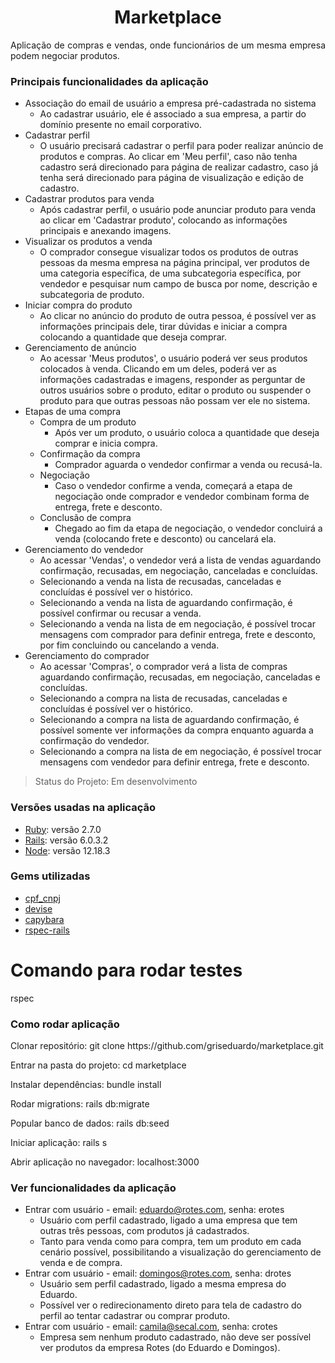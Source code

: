 <h1 align='center'> Marketplace </h1>
<p align='justify'> Aplicação de compras e vendas, onde funcionários de um mesma empresa podem negociar produtos. </p>

### Principais funcionalidades da aplicação

- Associação do email de usuário a empresa pré-cadastrada no sistema
  - Ao cadastrar usuário, ele é associado a sua empresa, a partir do domínio presente no email corporativo.
- Cadastrar perfil
  - O usuário precisará cadastrar o perfil para poder realizar anúncio de produtos e compras. Ao clicar em 'Meu perfil', caso não tenha cadastro será direcionado para página de realizar cadastro, caso já tenha será direcionado para página de visualização e edição de cadastro.
- Cadastrar produtos para venda
  - Após cadastrar perfil, o usuário pode anunciar produto para venda ao clicar em 'Cadastrar produto', colocando as informações principais e anexando imagens.
- Visualizar os produtos a venda
  - O comprador consegue visualizar todos os produtos de outras pessoas da mesma empresa na página principal, ver produtos de uma categoria específica, de uma subcategoria específica, por vendedor e pesquisar num campo de busca por nome, descrição e subcategoria de produto.
- Iniciar compra do produto
  - Ao clicar no anúncio do produto de outra pessoa, é possível ver as informações principais dele, tirar dúvidas e iniciar a compra colocando a quantidade que deseja comprar.  
- Gerenciamento de anúncio
  - Ao acessar 'Meus produtos', o usuário poderá ver seus produtos colocados à venda. Clicando em um deles, poderá ver as informações cadastradas e imagens, responder as perguntar de outros usuários sobre o produto, editar o produto ou suspender o produto para que outras pessoas não possam ver ele no sistema.
- Etapas de uma compra
  - Compra de um produto
    - Após ver um produto, o usuário coloca a quantidade que deseja comprar e inicia compra.
  - Confirmação da compra
    - Comprador aguarda o vendedor confirmar a venda ou recusá-la. 
  - Negociação
    - Caso o vendedor confirme a venda, começará a etapa de negociação onde comprador e vendedor combinam forma de entrega, frete e desconto.
  - Conclusão de compra
    - Chegado ao fim da etapa de negociação, o vendedor concluirá a venda (colocando frete e desconto) ou cancelará ela.
- Gerenciamento do vendedor
  - Ao acessar 'Vendas', o vendedor verá a lista de vendas aguardando confirmação, recusadas, em negociação, canceladas e concluídas.
  - Selecionando a venda na lista de recusadas, canceladas e concluídas é possível ver o histórico.
  - Selecionando a venda na lista de aguardando confirmação, é possível confirmar ou recusar a venda.
  - Selecionando a venda na lista de em negociação, é possível trocar mensagens com comprador para definir entrega, frete e desconto, por fim concluindo ou cancelando a venda.
- Gerenciamento do comprador
  - Ao acessar 'Compras', o comprador verá a lista de compras aguardando confirmação, recusadas, em negociação, canceladas e concluídas.
  - Selecionando a compra na lista de recusadas, canceladas e concluídas é possível ver o histórico.
  - Selecionando a compra na lista de aguardando confirmação, é possível somente ver informações da compra enquanto aguarda a confirmação do vendedor.
  - Selecionando a compra na lista de em negociação, é possível trocar mensagens com vendedor para definir entrega, frete e desconto.

> Status do Projeto: Em desenvolvimento

### Versões usadas na aplicação

- [Ruby](https://www.ruby-lang.org/en/documentation/installation/): versão 2.7.0 
- [Rails](https://guides.rubyonrails.org/v5.0/getting_started.html): versão 6.0.3.2
- [Node](https://nodejs.org/en/download/): versão 12.18.3

### Gems utilizadas

- [cpf_cnpj](https://github.com/fnando/cpf_cnpj) 
- [devise](https://github.com/heartcombo/devise) 
- [capybara](https://github.com/teamcapybara/capybara) 
- [rspec-rails](https://github.com/rspec/rspec-rails) 

# Comando para rodar testes

<p> rspec </p>

### Como rodar aplicação

<p> Clonar repositório: git clone https://github.com/griseduardo/marketplace.git </p>
<p> Entrar na pasta do projeto: cd marketplace </p>
<p> Instalar dependências: bundle install </p>
<p> Rodar migrations: rails db:migrate </p>
<p> Popular banco de dados: rails db:seed </p>
<p> Iniciar aplicação: rails s </p>
<p> Abrir aplicação no navegador: localhost:3000 </p>

### Ver funcionalidades da aplicação

- Entrar com usuário - email: eduardo@rotes.com, senha: erotes
  - Usuário com perfil cadastrado, ligado a uma empresa que tem outras três pessoas, com produtos já cadastrados.
  - Tanto para venda como para compra, tem um produto em cada cenário possível, possibilitando a visualização do gerenciamento de venda e de compra.
- Entrar com usuário - email: domingos@rotes.com, senha: drotes
  - Usuário sem perfil cadastrado, ligado a mesma empresa do Eduardo.
  - Possível ver o redirecionamento direto para tela de cadastro do perfil ao tentar cadastrar ou comprar produto.
- Entrar com usuário - email: camila@secal.com, senha: crotes
  - Empresa sem nenhum produto cadastrado, não deve ser possível ver produtos da empresa Rotes (do Eduardo e Domingos).